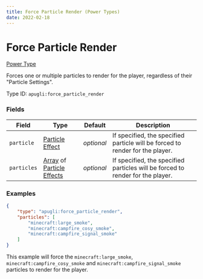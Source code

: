 ```yaml
---
title: Force Particle Render (Power Types)
date: 2022-02-18
---
```


# Force Particle Render

[Power Type](../power_types.md)

Forces one or multiple particles to render for the player, regardless of their "Particle Settings".

Type ID: `apugli:force_particle_render`


### Fields

Field | Type | Default | Description
------|------|---------|------------
`particle` | [Particle Effect](https://origins.readthedocs.io/en/latest/types/data_types/particle_effect/) | *optional* | If specified, the specified particle will be forced to render for the player.
`particles` | [Array](https://origins.readthedocs.io/en/latest/types/data_types/array/) of [Particle Effects](https://origins.readthedocs.io/en/latest/types/data_types/particle_effect/) | *optional* | If specified, the specified particles will be forced to render for the player.


### Examples

```json
{
    "type": "apugli:force_particle_render",
    "particles": [
        "minecraft:large_smoke",
        "minecraft:campfire_cosy_smoke",
        "minecraft:campfire_signal_smoke"
    ]
}
```

This example will force the `minecraft:large_smoke`, `minecraft:campfire_cosy_smoke` and `minecraft:campfire_signal_smoke` particles to render for the player.
